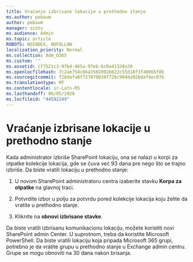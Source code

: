 ```yaml
---
title: Vraćanje izbrisane lokacije u prethodno stanje
ms.author: pebaum
author: pebaum
manager: scotv
ms.audience: Admin
ms.topic: article
ROBOTS: NOINDEX, NOFOLLOW
localization_priority: Normal
ms.collection: Adm_O365
ms.custom: ''
ms.assetid: cf7521c3-97b4-465a-97eb-6c0a41338a30
ms.openlocfilehash: 7c2ae754c86a3502092b622c55d18f3f4006bf8b
ms.sourcegitcommit: f28dafa0f727870038f72bc904da926daf4ec07b
ms.translationtype: MT
ms.contentlocale: sr-Latn-RS
ms.lasthandoff: 06/05/2020
ms.locfileid: "44582249"
---
```

# <a name="restore-a-deleted-site"></a>Vraćanje izbrisane lokacije u prethodno stanje

Kada administrator izbriše SharePoint lokaciju, ona se nalazi u korpi za otpatke kolekcije lokacija, gde se čuva već 93 dana pre nego što se trajno izbriše. Da biste vratili lokaciju u prethodno stanje:
  
1. U novom SharePoint administratoru centra izaberite stavku **Korpa za otpatke** na glavnoj traci. 
    
2. Potvrdite izbor u polju za potvrdu pored kolekcije lokacija koju želite da vratite u prethodno stanje.
    
3. Kliknite na **obnovi izbrisane stavke**.
    
Da biste vratili izbrisanu komunikacionu lokaciju, možete koristiti novi SharePoint admin Center. U suprotnom, treba da koristite Microsoft PowerShell. Da biste vratili lokaciju koja pripada Microsoft 365 grupi, potrebno je da vratite grupu u prethodno stanje u Exchange admin centru. Grupe se mogu obnoviti na 30 dana nakon brisanja.
  

